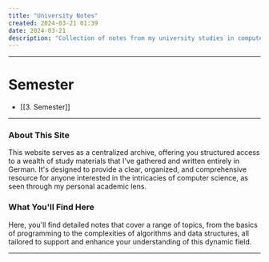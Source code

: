 ```yaml
---
title: "University Notes"
created: 2024-03-21 01:39
date: 2024-03-21
description: "Collection of notes from my university studies in computer science."
---
```


---

# Semester

- [[3. Semester]]

---


### About This Site

This website serves as a centralized archive, offering you structured access to a wealth of study materials that I've gathered and written entirely in German. It's designed to provide a clear, organized, and comprehensive resource for anyone interested in the intricacies of computer science, as seen through my personal academic lens.

### What You'll Find Here

Here, you'll find detailed notes that cover a range of topics, from the basics of programming to the complexities of algorithms and data structures, all tailored to support and enhance your understanding of this dynamic field.

---